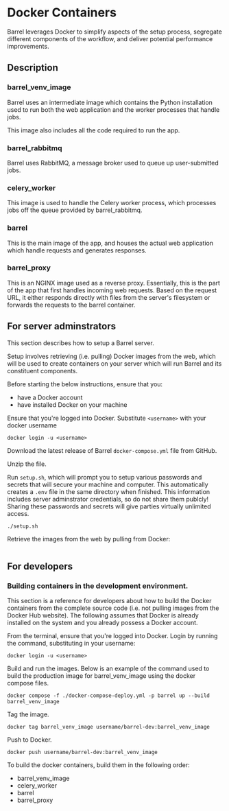 # Docker Containers

Barrel leverages Docker to simplify aspects of the setup process, segregate different components of the workflow, and deliver potential performance improvements.

## Description

### barrel_venv_image

Barrel uses an intermediate image which contains the Python installation used to run both the web application and the worker processes that handle jobs.

This image also includes all the code required to run the app. 

### barrel_rabbitmq

Barrel uses RabbitMQ, a message broker used to queue up user-submitted jobs.

### celery_worker

This image is used to handle the Celery worker process, which processes jobs off the queue provided by barrel_rabbitmq.

### barrel

This is the main image of the app, and houses the actual web application which handle requests and generates responses. 

### barrel_proxy

This is an NGINX image used as a reverse proxy. Essentially, this is the part of the app that first handles incoming web requests. Based on the request URL, it either responds directly with files from the server's filesystem or forwards the requests to the barrel container.

## For server adminstrators

This section describes how to setup a Barrel server. 

Setup involves retrieving (i.e. pulling) Docker images from the web, which will be used to create containers on your server which will run Barrel and its constituent components.

Before starting the below instructions, ensure that you:
- have a Docker account
- have installed Docker on your machine

Ensure that you're logged into Docker. Substitute `<username>` with your docker username
```
docker login -u <username>
```

Download the latest release of Barrel `docker-compose.yml` file from GitHub.

Unzip the file.

Run `setup.sh`, which will prompt you to setup various passwords and secrets that will secure your machine and computer. This automatically creates a `.env` file in the same directory when finished. This information includes server adminstrator credentials, so do not share them publcly! Sharing these passwords and secrets will give parties virtually unlimited access.
```
./setup.sh
```

Retrieve the images from the web by pulling from Docker:
```
```

## For developers

### Building containers in the development environment.

This section is a reference for developers about how to build the Docker containers from the complete source code (i.e. not pulling images from the Docker Hub website). The following assumes that Docker is already installed on the system and you already possess a Docker account.

From the terminal, ensure that you're logged into Docker. Login by running the command, substituting in your username:
```
docker login -u <username>
```

Build and run the images. Below is an example of the command used to build the production image for barrel_venv_image using the docker compose files.
```
docker compose -f ./docker-compose-deploy.yml -p barrel up --build barrel_venv_image
```

Tag the image.
```
docker tag barrel_venv_image username/barrel-dev:barrel_venv_image
```

Push to Docker.
```
docker push username/barrel-dev:barrel_venv_image
``` 

To build the docker containers, build them in the following order:
- barrel_venv_image
- celery_worker
- barrel
- barrel_proxy


